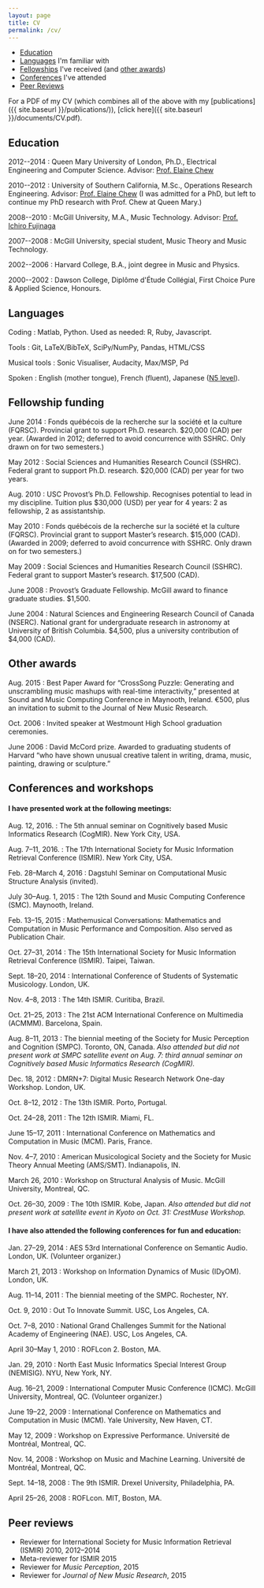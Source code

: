 ```yaml
---
layout: page
title: CV
permalink: /cv/
---
```


- [Education](#education)
- [Languages](#languages) I'm familiar with
- [Fellowships](#fellowship-funding) I've received (and [other awards](#other-awards))
- [Conferences](#conferences-and-workshops) I've attended
- [Peer Reviews](#peer-reviews)

For a PDF of my CV (which combines all of the above with my [publications]({{ site.baseurl }}/publications/)), [click here]({{ site.baseurl }}/documents/CV.pdf).

## Education

2012--2014
:	Queen Mary University of London, Ph.D., Electrical Engineering and Computer Science. Advisor: [Prof. Elaine Chew](http://www.eecs.qmul.ac.uk/~eniale/)

2010--2012
:	University of Southern California, M.Sc., Operations Research Engineering. Advisor: [Prof. Elaine Chew](http://www.eecs.qmul.ac.uk/~eniale/)
	(I was admitted for a PhD, but left to continue my PhD research with Prof. Chew at Queen Mary.)

2008--2010
:	McGill University, M.A., Music Technology. Advisor: [Prof. Ichiro Fujinaga](http://www.music.mcgill.ca/~ich/)

2007--2008
:	McGill University, special student, Music Theory and Music Technology.

2002--2006
:	Harvard College, B.A., joint degree in Music and Physics.

2000--2002
:	Dawson College, Diplôme d'Étude Collégial, First Choice Pure & Applied Science, Honours.

## Languages

Coding
:	Matlab, Python. Used as needed: R, Ruby, Javascript.

Tools
:	Git, LaTeX/BibTeX, SciPy/NumPy, Pandas, HTML/CSS

Musical tools
:	Sonic Visualiser, Audacity, Max/MSP, Pd

Spoken
:	English (mother tongue), French (fluent), Japanese ([N5 level](http://www.jlpt.jp/e/about/levelsummary.html)).

## Fellowship funding

June 2014
:	Fonds québécois de la recherche sur la société et la culture (FQRSC). Provincial grant to support Ph.D. research. $20,000 (CAD) per year. (Awarded in 2012; deferred to avoid concurrence with SSHRC. Only drawn on for two semesters.) 

May 2012
:	Social Sciences and Humanities Research Council (SSHRC). Federal grant to support Ph.D. research. $20,000 (CAD) per year for two years.

Aug. 2010
:	USC Provost’s Ph.D. Fellowship. Recognises potential to lead in my discipline. Tuition plus $30,000 (USD) per year for 4 years: 2 as fellowship, 2 as assistantship.

May 2010
:	Fonds québécois de la recherche sur la société et la culture (FQRSC). Provincial grant to support Master’s research. $15,000 (CAD). (Awarded in 2009; deferred to avoid concurrence with SSHRC. Only drawn on for two semesters.)

May 2009
:	Social Sciences and Humanities Research Council (SSHRC). Federal grant to support Master’s research. $17,500 (CAD).

June 2008
:	Provost’s Graduate Fellowship. McGill award to finance graduate studies. $1,500.

June 2004
:	Natural Sciences and Engineering Research Council of Canada (NSERC). National grant for  undergraduate research in astronomy at University of British Columbia. $4,500, plus a university contribution of $4,000 (CAD).

## Other awards

Aug. 2015
:	Best Paper Award for “CrossSong Puzzle: Generating and unscrambling music mashups with real-time interactivity,” presented at Sound and Music Computing Conference in Maynooth, Ireland. €500, plus an invitation to submit to the Journal of New Music Research.

Oct. 2006
:	Invited speaker at Westmount High School graduation ceremonies.

June 2006
:	David McCord prize. Awarded to graduating students of Harvard “who have shown unusual creative talent in writing, drama, music, painting, drawing or sculpture.”

## Conferences and workshops

#### I have presented work at the following meetings:

Aug. 12, 2016.
:	The 5th annual seminar on Cognitively based Music Informatics Research (CogMIR). New York City, USA. 

Aug. 7–11, 2016.
:	The 17th International Society for Music Information Retrieval Conference (ISMIR). New York City, USA.

Feb. 28–March 4, 2016
:	Dagstuhl Seminar on Computational Music Structure Analysis (invited).

July 30–Aug. 1, 2015
:	The 12th Sound and Music Computing Conference (SMC). Maynooth, Ireland.

Feb. 13–15, 2015
:	Mathemusical Conversations: Mathematics and Computation in Music Performance and Composition. Also served as Publication Chair.

Oct. 27–31, 2014
:	The 15th International Society for Music Information Retrieval Conference (ISMIR). Taipei, Taiwan.

Sept. 18–20, 2014
:	International Conference of Students of Systematic Musicology. London, UK.

Nov. 4–8, 2013
:	The 14th ISMIR. Curitiba, Brazil.

Oct. 21–25, 2013
:	The 21st ACM International Conference on Multimedia (ACMMM). Barcelona, Spain.

Aug. 8–11, 2013
:	The biennial meeting of the Society for Music Perception and Cognition (SMPC). Toronto, ON, Canada. *Also attended but did not present work at SMPC satellite event on Aug. 7: third annual seminar on Cognitively based Music Informatics Research (CogMIR).*

Dec. 18, 2012
:	DMRN+7: Digital Music Research Network One-day Workshop. London, UK.

Oct. 8–12, 2012
:	The 13th ISMIR. Porto, Portugal.

Oct. 24–28, 2011
:	The 12th ISMIR. Miami, FL.

June 15–17, 2011
:	International Conference on Mathematics and Computation in Music (MCM). Paris, France.

Nov. 4–7, 2010
:	American Musicological Society and the Society for Music Theory Annual Meeting (AMS/SMT). Indianapolis, IN.

March 26, 2010
:	Workshop on Structural Analysis of Music. McGill University, Montreal, QC.

Oct. 26–30, 2009
:	The 10th ISMIR. Kobe, Japan. *Also attended but did not present work at satellite event in Kyoto on Oct. 31: CrestMuse Workshop.*

#### I have also attended the following conferences for fun and education:

Jan. 27–29, 2014
:	AES 53rd International Conference on Semantic Audio. London, UK. (Volunteer organizer.)

March 21, 2013
:	Workshop on Information Dynamics of Music (IDyOM). London, UK.

Aug. 11–14, 2011
:	The biennial meeting of the SMPC. Rochester, NY.

Oct. 9, 2010
:	Out To Innovate Summit. USC, Los Angeles, CA.

Oct. 7–8, 2010
:	National Grand Challenges Summit for the National Academy of Engineering (NAE). USC, Los Angeles, CA.

April 30–May 1, 2010
:	ROFLcon 2. Boston, MA.

Jan. 29, 2010
:	North East Music Informatics Special Interest Group (NEMISIG). NYU, New York, NY.

Aug. 16–21, 2009
:	International Computer Music Conference (ICMC). McGill University, Montreal, QC. (Volunteer organizer.)

June 19–22, 2009
:	International Conference on Mathematics and Computation in Music (MCM). Yale University, New Haven, CT.

May 12, 2009
:	Workshop on Expressive Performance. Université de Montréal, Montreal, QC.

Nov. 14, 2008
:	Workshop on Music and Machine Learning. Université de Montréal, Montreal, QC.

Sept. 14–18, 2008
:	The 9th ISMIR. Drexel University, Philadelphia, PA.

April 25–26, 2008
:	ROFLcon. MIT, Boston, MA.

## Peer reviews

- Reviewer for International Society for Music Information Retrieval (ISMIR) 2010, 2012–2014
- Meta-reviewer for ISMIR 2015
- Reviewer for *Music Perception*, 2015
- Reviewer for *Journal of New Music Research*, 2015
